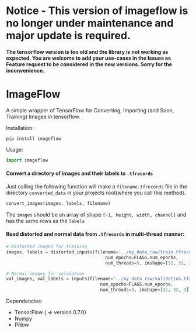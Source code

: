 # Notice - This version of imageflow is no longer under maintenance and major update is required.
**The tensorflow version is too old and the library is not working as expected. You are welcome to add your use-cases in the Issues as Feature request to be considered in the new versions. Sorry for the inconvenience.**


# ImageFlow
A simple wrapper of TensorFlow for Converting, Importing (and Soon, Training) Images in tensorflow.

Installation:
```
pip install imageflow
```

Usage:

```python
import imageflow
```

#### Convert a directory of images and their labels to `.tfrecords`
Just calling the following function will make a `filename.tfrecords` file in the directory `converted_data` in your projects root(where you call this method).

```python
convert_images(images, labels, filename)
```

The `images` should be an array of shape `[-1, height, width, channel]` and has the same rows as the `labels`

#### Read distorted and normal data from `.tfrecords` in multi-thread manner:
```python
# Distorted images for training
images, labels = distorted_inputs(filename='../my_data_raw/train.tfrecords', batch_size=FLAGS.batch_size,
                                      num_epochs=FLAGS.num_epochs,
                                      num_threads=5, imshape=[32, 32, 3], imsize=32)

# Normal images for validation
val_images, val_labels = inputs(filename='../my_data_raw/validation.tfrecords', batch_size=FLAGS.batch_size,
                                    num_epochs=FLAGS.num_epochs,
                                    num_threads=5, imshape=[32, 32, 3])
```


Dependencies:

* TensorFlow ( => version 0.7.0)
* Numpy
* Pillow